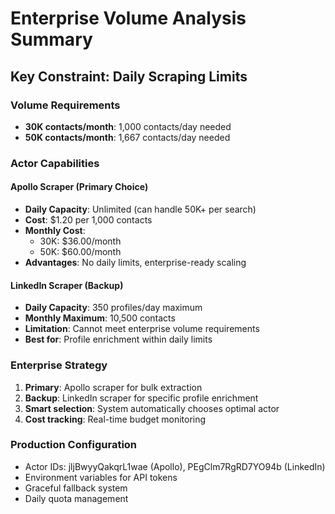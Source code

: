 # Enterprise Volume Analysis Summary

## Key Constraint: Daily Scraping Limits

### Volume Requirements
- **30K contacts/month**: 1,000 contacts/day needed
- **50K contacts/month**: 1,667 contacts/day needed

### Actor Capabilities

#### Apollo Scraper (Primary Choice)
- **Daily Capacity**: Unlimited (can handle 50K+ per search)
- **Cost**: $1.20 per 1,000 contacts
- **Monthly Cost**: 
  - 30K: $36.00/month
  - 50K: $60.00/month
- **Advantages**: No daily limits, enterprise-ready scaling

#### LinkedIn Scraper (Backup)
- **Daily Capacity**: 350 profiles/day maximum
- **Monthly Maximum**: 10,500 contacts
- **Limitation**: Cannot meet enterprise volume requirements
- **Best for**: Profile enrichment within daily limits

### Enterprise Strategy

1. **Primary**: Apollo scraper for bulk extraction
2. **Backup**: LinkedIn scraper for specific profile enrichment
3. **Smart selection**: System automatically chooses optimal actor
4. **Cost tracking**: Real-time budget monitoring

### Production Configuration
- Actor IDs: jljBwyyQakqrL1wae (Apollo), PEgClm7RgRD7YO94b (LinkedIn)
- Environment variables for API tokens
- Graceful fallback system
- Daily quota management